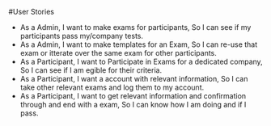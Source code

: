 
#User Stories

- As a Admin, I want to make exams for participants, So I can see if my participants pass my/company tests. 
- As a Admin, I want to make templates for an Exam, So I can re-use that exam or itterate over the same exam for other participants.
- As a Participant, I want to Participate in Exams for a dedicated company, So I can see if I am egible for their criteria. 
- As a Participant, I want a account with relevant information, So I can take other relevant exams and log them to my account. 
- As a Participant, I want to get relevant information and confirmation through and end with a exam, So I can know how I am doing and if I pass.
